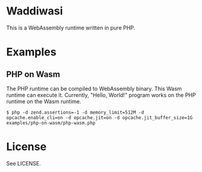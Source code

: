 # Waddiwasi

This is a WebAssembly runtime written in pure PHP.



# Examples

## PHP on Wasm

The PHP runtime can be compiled to WebAssembly binary. This Wasm runtime can execute it. Currently, "Hello, World!" program works on the PHP runtime on the Wasm runtime.

```
$ php -d zend.assertions=-1 -d memory_limit=512M -d opcache.enable_cli=on -d opcache.jit=on -d opcache.jit_buffer_size=1G examples/php-on-wasm/php-wasm.php
```



# License

See LICENSE.
